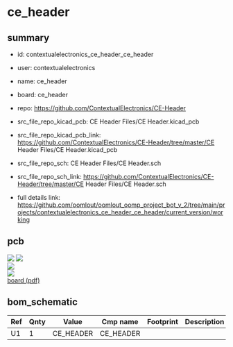 # ce_header
 
## summary 
* id: contextualelectronics_ce_header_ce_header
* user: contextualelectronics
* name: ce_header
* board: ce_header
* repo: https://github.com/ContextualElectronics/CE-Header
* src_file_repo_kicad_pcb: CE Header Files/CE Header.kicad_pcb
* src_file_repo_kicad_pcb_link: https://github.com/ContextualElectronics/CE-Header/tree/master/CE Header Files/CE Header.kicad_pcb


* src_file_repo_sch: CE Header Files/CE Header.sch
* src_file_repo_sch_link: https://github.com/ContextualElectronics/CE-Header/tree/master/CE Header Files/CE Header.sch
* full details link: https://github.com/oomlout/oomlout_oomp_project_bot_v_2/tree/main/projects/contextualelectronics_ce_header_ce_header/current_version/working  


## pcb  
![](working_3d_600.png) 
![](working_3d_front_600.png)  
![](working_3d_back_600.png)  
![](working_600.png)  
[board (pdf)](working.pdf)  


## bom_schematic
| Ref | Qnty | Value | Cmp name | Footprint | Description | Vendor | DNP | 
| --- | --- | --- | --- | --- | --- | --- | --- | 
| U1 | 1 | CE_HEADER | CE_HEADER |  |  |  |  | 



